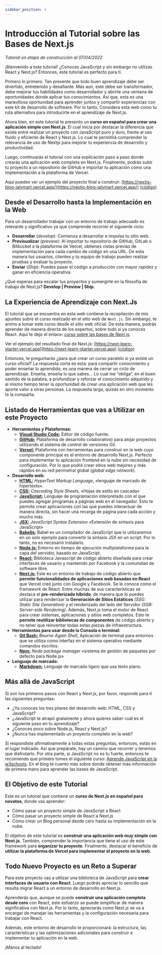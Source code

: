 ```yaml
---
sidebar_position: 1
---
```


# Introducción al Tutorial sobre las Bases de Next.js

*Tutorial en etapa de construcción al 07/04/2022*

¡Bienvenido a este tutorial! ¿Conoces JavaScript y sin embargo no utilizas React y Next.js? Entonces, este tutorial es perfecto para ti.

Primero lo primero. Ten presente que todo buen aprendizaje debe ser divertido, entretenido y desafiante. Más aun, este debe ser transformador, debe mejorar tus habilidades como desarrollador y abrirte una ventana de oportunidades donde aplicar tus conocimientos. Así que, esta es una maravillosa oportunidad para aprender juntos y compartir experiencias con este kit de desarrollo de software. Por lo tanto, Considera esta web como tu ruta alternativa para introducirte en el aprendizaje de Next.js. 

Ahora bien, en este tutorial te presento un **curso en español para crear una aplicación simple con Next.js**. El cual inicia por destacar la diferencia que existe entre realizar un proyecto con JavaScript puro y duro, frente al uso fluido y eficiente de React y Next.js. Lo cual te permitirá comprender la relevancia de uso de Nextjs para mejorar tu experiencia de desarrollo y productividad. 

Luego, continuarás el tutorial con una explicación paso a paso donde crearás una aplicación web completa en Next.js. Finalmente, podrás subir tu proyecto a un repositorio de GitHub e importar tu aplicación como una implementación a la plataforma de Vercel.  

Aquí puedes ver un ejemplo del proyecto final a construir: [https://nextjs-blog-jalvmart.vercel.app/](https://nextjs-blog-jalvmart.vercel.app/) [(código)](https://github.com/jalvmart/nextjs-blog)

## Desde el Desarrollo hasta la Implementación en la Web

Para un desarrollador trabajar con un entorno de trabajo adecuado es relevante y significativo ya que comprende recorrer el siguiente ciclo: 

- **Desarrollar** (*develop*): Comienza a desarrollar e impulsa tu sitio web. 
- **Previsualizar** (*preview*): Al importar tu repositorio de GitHub, GitLab o Bitbucket a la plataforma de Vercel, obtienes  vistas previas de implementación para cada cambio de código en una URL. De esta manera tus usuarios, clientes y tu equipo de trabajo pueden realizar pruebas y evaluar tu proyecto.
- **Enviar** (*Ship*): Puedes pasar el código a producción con mayor rapidez y ganar en eficiencia operativa. 

¿Qué esperas para escalar tus proyectos y sumergirte en la filosofía de trabajo de Next.js? **Develop | Preview | Ship.**

## La Experiencia de Aprendizaje con Next.Js

El tutorial que se encuentra en esta web contiene la recopilación de mis apuntes sobre el curso realizado en el sitio web de `Next.js`. Sin embargo, te animo a tomar este curso desde el sitio web oficial. De esta manera, podrás aprender de manera directa de los expertos; sobre todo si ya conoces React. Aquí te dejo el enlace: [curso sobre las bases de Next.js](https://nextjs.org/learn/foundations/about-nextjs). 

Ver el ejemplo del resultado final de Next.js: [https://next-learn-starter.vercel.app](https://next-learn-starter.vercel.app) [(código)](https://github.com/vercel/next-learn/tree/master/basics/demo)

Entonces, te preguntarás ¿para qué crear un curso paralelo si ya existe un curso oficial? La respuesta corta es esta: para compartir conocimiento y poder enseñar lo aprendido; es una manera de cerrar un ciclo de aprendizaje. Enseña, enseña lo que sabes... Lo cual me “obliga”, en el buen sentido de la palabra, a profundizar y reforzar el conocimiento adquirido y al mismo tiempo tener la oportunidad de crear una aplicación web que les aporte valor a otras personas. La respuesta larga, quizás en otro momento te la comparta. 

## Listado de Herramientas que vas a Utilizar en este Proyecto

- **Herramientas y Plataformas:** 
  - [**Visual Studio Code:**](https://code.visualstudio.com/) Editor de código fuente. 
  - [**GitHub:**](https://github.com/) Plataforma de desarrollo colaborativo) para alojar proyectos utilizando el sistema de control de versiones Git.
  - [**Versel:**](https://vercel.com/) Plataforma con herramientas para construir en la web cuyo componente principal es el entorno de desarrollo Next.js. Perfecto para implementar tu aplicación frontend en la nube sin necesidad de configuración. Por lo que podrá crear sitios web mejores y más rápidos en su red perimetral global (*global edge network*). 
- **Desarrollo web:** 
  - [**HTML:**](https://www.w3schools.com/html/) *HyperText Markup Language*, «lenguaje de marcado de hipertexto».  
  - [**CSS:**](https://www.w3schools.com/css/) *Cascading Style Sheets*, «Hojas de estilo en cascada»
  - [**JavaScript:**](https://www.w3schools.com/js/) Lenguaje de programación interpretado con el que puedes agregar programas a páginas web en el navegador. Esto te permite crear aplicaciones con las que puedes interactuar de manera directa, sin hacer una recarga de página para cada acción y mucho más.
  - [**JSX:**](https://www.w3schools.com/react/react_jsx.asp) *JavaScript Syntax Extension* «Extensión de sintaxis para JavaScript» 
  - [**Babeljs:**](https://babeljs.io/) Babel es un compilador de JavaScript que lo utilizaremos en un solo ejemplo para convertir la sintaxis JSX en un script. Por lo tanto, no es necesario instalarlo.  
  - [**Node.js:**](https://nodejs.org/es/) Entorno en tiempo de ejecución multiplataforma para la capa del servidor, basado en JavaScript. 
  - [**React:**](https://es.reactjs.org/) Biblioteca Javascript de código abierto diseñada para crear interfaces de usuario y mantenido por Facebook y la comunidad de software libre. 
  - [**Next.js:**](https://nextjs.org/) Este es un entorno de trabajo de código abierto que **permite funcionalidades de aplicaciones web basadas en React** que Vercel creó junto con Google y Facebook. Se le conoce como el framework de React. Entre muchas de sus características se destaca el **pre-renderizado híbrido**; de manera que lo puedes utilizar para renderizar la **Generación de Sitios Estáticos** *(SSG: Static Site Generation)* y el renderizado del lado del Servidor *(SSR: Server-side Rendering)*. Además, Next.js toma el motor de React para crear sistemas, aplicaciones y sitios web completos. Esto te **permite reutilizar bibliotecas de componentes** de código abierto y no tener que reinventar todas estas piezas de infraestructura.
- **Herramientas para usar desde la Consola o terminal:** 
  - [**Git Bash:**](https://git-scm.com/docs) *Bourne Again Shell*, Aplicación de terminal para entornos que se utiliza como interfaz en el sistema operativo mediante comandos escritos.
  - [**Npm:**](https://www.npmjs.com/) *Node package manager* «sistema de gestión de paquetes por defecto para Node.js»
- **Lenguaje de marcado:** 
  - [**Markdown:**](https://daringfireball.net/projects/markdown/syntax) Lenguaje de marcado ligero que usa texto plano.  

## Más allá de JavaScript 

Si son tus primeros pasos con React y Next.js, por favor, responde para ti las siguientes preguntas:

- ¿Ya conoces los tres pilares del desarrollo web: HTML, CSS y JavaScript? 
- ¿JavaScript te atrapó gratamente y ahora quieres saber cuál es el siguiente paso en tu aprendizaje? 
- ¿Conoces poco sobre Node.js, React y Next.js? 
- ¿Nunca has implementado un proyecto completo en la web? 

Si respondiste afirmativamente a todas estas preguntas, entonces, estás en el lugar indicado. Así que prepárate, hay un camino que recorrer y tenemos que disfrutarlo. Por otra parte, si JavaScript no es tu fuerte, entonces te recomiendo que primero tomes el siguiente curso: [Aprende JavaScript en la w3schools](https://www.w3schools.com/js/). En el blog te cuento más sobre donde obtener más información de primera mano para aprender las bases de JavaScript. 

## El Objetivo de este Tutorial

Este es un tutorial que contiene un **curso de Next.js en español para novatos**, donde vas aprender:
- Cómo pasar un proyecto simple de JavaScript a React
- Cómo pasar un proyecto simple de React a Next.js 
- Cómo crear un Blog personal desde cero hasta su implementación en la nube.

El objetivo de este tutorial es **construir una aplicación web muy simple con Next.js**. También, comprender la importancia que tiene el uso de este framework para **organizar tu proyecto**. Finalmente, destacar el beneficio de **utilizar la plataforma de Vercel para implementar el proyecto en la web**.

## Todo Nuevo Proyecto es un Reto a Superar 

Para este proyecto vas a utilizar una biblioteca de JavaScript para **crear interfaces de usuario con React**. Luego podrás apreciar lo sencillo que resulta migrar React a un entorno de desarrollo en Next.js. 

Aprenderás que, aunque se puede **construir una aplicación completa desde cero** con React, este esfuerzo se puede simplificar de manera significativa con Next.js. Por lo tanto, apreciarás como Next.js se va a encargar de manejar las herramientas y la configuración necesaria para trabajar con React.

Además, este entorno de desarrollo te proporcionará: la estructura, las características y las optimizaciones adicionales para construir e implementar tu aplicación en la web. 

¡Manos al teclado!
